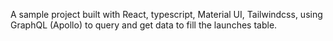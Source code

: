 A sample project built with React, typescript, Material UI, Tailwindcss, using GraphQL (Apollo) to query and get data to fill the launches table.
